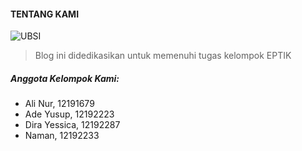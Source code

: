 <!-- bagian about us -->
#### TENTANG KAMI

![UBSI](../../images/ubsi.png)

> Blog ini didedikasikan untuk memenuhi tugas kelompok EPTIK

##### Anggota Kelompok Kami:

- Ali Nur, 12191679
- Ade Yusup, 12192223
- Dira Yessica, 12192287
- Naman, 12192233 
  